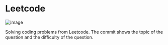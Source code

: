 # Leetcode

![image](https://github.com/happynasit/Leetcode/assets/105992603/3d2d4c2c-600a-4a24-8559-ae5023a91467)

Solving coding problems from Leetcode. 
The commit shows the topic of the question and the difficulty of the question.

